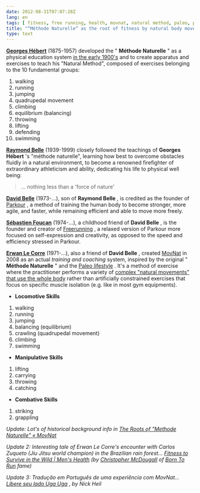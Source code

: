 ```yaml
---
date: 2012-08-31T07:07:28Z
lang: en
tags: [ fitness, free running, health, movnat, natural method, paleo, parkour ]
title: "“Méthode Naturelle” as the root of fitness by natural body movement"
type: text
---
```


**[Georges Hébert](http://en.wikipedia.org/wiki/Georges_H%C3%A9bert)**
(1875-1957) developed the " **Méthode Naturelle** " as a physical
education system [in the early
1900's](http://www.youtube.com/watch?v=q3FheeVpFYo) and to create
apparatus and exercises to teach his "Natural Method", composed of
exercises belonging to the 10 fundamental groups:

1.  walking
2.  running
3.  jumping
4.  quadrupedal movement
5.  climbing
6.  equilibrium (balancing)
7.  throwing
8.  lifting
9.  defending
10. swimming

**[Raymond Belle](http://en.wikipedia.org/wiki/Raymond_Belle)**
(1939-1999) closely followed the teachings of **Georges Hébert** 's
"méthode naturelle", learning how best to overcome obstacles fluidly in
a natural environment, to become a renowned firefighter of extraordinary
athleticism and ability, dedicating his life to physical well being:

> ... nothing less than a 'force of nature'

**[David Belle](http://en.wikipedia.org/wiki/David_Belle)** (1973-...),
son of **Raymond Belle** , is credited as the founder of
[Parkour](http://en.wikipedia.org/wiki/Parkour) , a method of training
the human body to become stronger, more agile, and faster, while
remaining efficient and able to move more freely.

**[Sébastien
Foucan](http://en.wikipedia.org/wiki/S%C3%A9bastien_Foucan)**
(1974-...), a childhood friend of **David Belle** , is the founder and
creator of
[Freerunning](http://en.wikipedia.org/wiki/Freerunning#Free_running) , a
relaxed version of Parkour more focused on self-expression and
creativity, as opposed to the speed and efficiency stressed in Parkour.

**[Erwan Le Corre](https://www.facebook.com/ErwanLeCorreMovNat)**
(1971-...), also a friend of **David Belle** , created
[MovNat](http://movnat.com) in 2008 as an actual *training and coaching*
system, inspired by the original " **Méthode Naturelle** " and the
[Paleo lifestyle](http://en.wikipedia.org/wiki/Paleolithic_lifestyle) .
It's a method of exercise where the practitioner performs a variety of
[complex "natural movements" that use the whole
body](http://movnat.com/about-movnat/the-13-movnat-movement-skills/)
rather than artificially constrained exercises that focus on specific
muscle isolation (e.g. like in most gym equipments).

-   **Locomotive Skills**

1.  walking
2.  running
3.  jumping
4.  balancing (equilibrium)
5.  crawling (quadrupedal movement)
6.  climbing
7.  swimming

-   **Manipulative Skills**

1.  lifting
2.  carrying
3.  throwing
4.  catching

-   **Combative Skills**

1.  striking
2.  grappling

*Update: Lot's of historical background info in [The Roots of "Methode
Naturelle" « MovNat](http://movnat.com/the-roots-of-methode-naturelle/)*

*Update 2: Interesting tale of Erwan Le Corre's encounter with Carlos
Zuqueto (Jiu Jitsu world champion) in the Brazilian rain forest...
[Fitness to Survive in the Wild  |  Men's
Health](http://www.menshealth.com/fitness/fitness-survive-wild) (by
[Christopher McDougall](http://www.chrismcdougall.com/) of [Born To
Run](http://amzn.com/0307266303) fame)*

*Update 3: Tradução em Português de uma experiência com MovNat...
[Libere seu lado Uga Uga](http://gooutside.uol.com.br/777) , by Nick
Heil*

